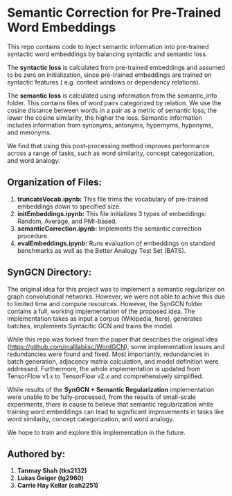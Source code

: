 # Semantic Correction for Pre-Trained Word Embeddings 

This repo contains code to inject semantic information into pre-trained syntactic word embeddings by balancing syntactic and semantic loss. 

The **syntactic loss** is calculated from pre-trained embeddings and assumed to be zero on initialization, since pre-trained embeddings are trained on syntactic features ( e.g. context windows or dependency relations). 

The **semantic loss** is calculated using information from the semantic_info folder. This contains files of word pairs categorized by relation. We use the cosine distance between words in a pair as a metric of semantic loss; the lower the cosine similarity, the higher the loss. Semantic information includes information from synonyms, antonyms, hypernyms, hyponyms, and meronyms.

We find that using this post-processing method improves performance across a range of tasks, such as word similarity, concept categorization, and word analogy.

## Organization of Files:
1. **truncateVocab.ipynb:** This file trims the vocabulary of pre-trained embeddings down to specified size. 
2. **initEmbeddings.ipynb:** This file initializes 3 types of embeddings: Random, Average, and PMI-based.
3. **semanticCorrection.ipynb:** Implements the semantic correction procedure.
4. **evalEmbeddings.ipynb:** Runs evaluation of embeddings on standard benchmarks as well as the Better Analogy Test Set (BATS).

## SynGCN Directory:

The original idea for this project was to implement a semantic regularizer on graph convolutional networks. However, we were not able to achive this due to limited time and compute resources. However, the SynGCN folder contains a full, working implementation of the proposed idea. The implementation takes as input a corpus (Wikipedia, here), generates batches, implements Syntacitic GCN and trains the model. 

While this repo was forked from the paper that describes the original idea (https://github.com/malllabiisc/WordGCN), some implementation issues and redundancies were found and fixed. Most importantly, redundancies in batch generation, adjacency matrix calculation, and model definition were addressed. Furthermore, the whole implementation is updated from TensorFlow v1.x to TensorFlow v2.x and comprehensively simplified.

While results of the **SynGCN + Semantic Regularization** implementation were unable to be fully-processed, from the results of small-scale experiments, there is cause to believe that semantic regularization while training word embeddings can lead to significant improvements in tasks like word similarity, concept categorization, and word analogy.

We hope to train and explore this implementation in the future.

## Authored by:
1. **Tanmay Shah (tks2132)**
2. **Lukas Geiger (lg2960)**
3. **Carrie Hay Kellar (cah2251)**

